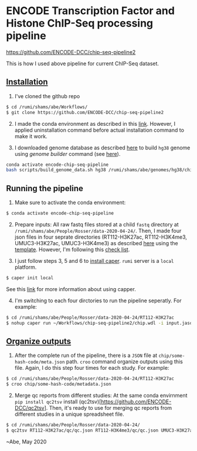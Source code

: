 # **ENCODE Transcription Factor and Histone ChIP-Seq processing pipeline**
https://github.com/ENCODE-DCC/chip-seq-pipeline2

This is how I used above pipeline for current ChIP-Seq dataset. 
## [Installation](https://github.com/ENCODE-DCC/chip-seq-pipeline2#installation)
1. I've cloned the github repo 
```bash
$ cd /rumi/shams/abe/Workflows/
$ git clone https://github.com/ENCODE-DCC/chip-seq-pipeline2
```

2. I made the conda environment as described in this [link](https://github.com/ENCODE-DCC/chip-seq-pipeline2/blob/master/docs/install_conda.md). However, I applied uninstallation command before actual installation command to make it work. 

3. I downloaded genome database as described [here](https://github.com/ENCODE-DCC/chip-seq-pipeline2/blob/master/docs/build_genome_database.md) to build `hg38` genome using *genome builder* command (see [here](https://github.com/ENCODE-DCC/chip-seq-pipeline2/blob/master/docs/build_genome_database.md)). 

```bash
conda activate encode-chip-seq-pipeline
bash scripts/build_genome_data.sh hg38 /rumi/shams/abe/genomes/hg38/chip-seq-pipeline2
```
## Running the pipeline
1. Make sure to activate the conda environment:
```bash
$ conda activate encode-chip-seq-pipeline 
```

2. Prepare inputs:
All raw fastq files stored at a child `fastq` directory at `/rumi/shams/abe/People/Rosser/data-2020-04-24/`. Then, I made four json files in four seprate directories (RT112-H3K27ac, RT112-H3K4me3, UMUC3-H3K27ac, UMUC3-H3K4me3) as described [here](https://github.com/ENCODE-DCC/chip-seq-pipeline2/blob/master/docs/input_short.md) using the [template](https://github.com/ENCODE-DCC/chip-seq-pipeline2/blob/master/example_input_json/template.json). 
However, I'm following this [check list](https://github.com/ENCODE-DCC/chip-seq-pipeline2/blob/master/docs/input_short.md#checklist). 

3. I just follow steps 3, 5 and 6 to [install caper](https://github.com/ENCODE-DCC/caper#installation). `rumi` server is a `local` platform. 

```bash
$ caper init local
```

See this [link](https://github.com/ENCODE-DCC/caper#running-pipelines-on-general-computers) for more information about using capper.

4. I'm switching to each four dirctories to run the pipeline seperatly. For example: 
```bash
$ cd /rumi/shams/abe/People/Rosser/data-2020-04-24/RT112-H3K27ac
$ nohup caper run ~/Workflows/chip-seq-pipeline2/chip.wdl -i input.jason > caper.log
```

## [Organize outputs](https://github.com/ENCODE-DCC/chip-seq-pipeline2#how-to-organize-outputs)
1. After the complete run of the pipeline, there is a `JSON` file at `chip/some-hash-code/meta.json` path. `croo` command organize outputs using this file. Again, I do this step four times for each study. For example:
```bash
$ cd /rumi/shams/abe/People/Rosser/data-2020-04-24/RT112-H3K27ac
$ croo chip/some-hash-code/metadata.json
```

2. Merge qc reports from different studies:
At the same conda envirnment `pip install qc2tsv` install (qc2tsv)[https://github.com/ENCODE-DCC/qc2tsv]. Then, it's ready to use for merging qc reports from different studies in a unique spreadsheet file.
```bash 
$ cd /rumi/shams/abe/People/Rosser/data-2020-04-24/
$ qc2tsv RT112-H3K27ac/qc/qc.json RT112-H3K4me3/qc/qc.json UMUC3-H3K27ac/qc/qc.json UMUC3-H3K4me3/qc/qc.json > spreadsheet.tsv
```

~Abe, May 2020
